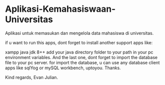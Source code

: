# Aplikasi-Kemahasiswaan-Universitas
Aplikasi untuk memasukan dan mengelola data mahasiswa di universitas.

if u want to run this apps, dont forget to install another support apps like:

xampp
java jdk 8++
add your java directory folder to your path in your pc environment variables.
And the last one, dont forget to import the database file to your pc server. for import the database, u can use any database client apps like sqlYog or mySQL workbench, uptoyou. Thanks.

Kind regards, Evan Julian.
